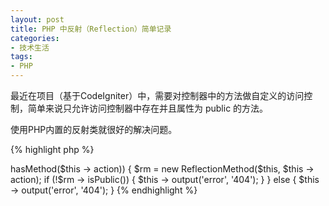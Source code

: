 ```yaml
---
layout: post
title: PHP 中反射（Reflection）简单记录
categories:
- 技术生活
tags:
- PHP
---
```


最近在项目（基于CodeIgniter）中，需要对控制器中的方法做自定义的访问控制，简单来说只允许访问控制器中存在并且属性为 public 的方法。

使用PHP内置的反射类就很好的解决问题。

{% highlight php %}
<?php
$rc = new ReflectionClass($this);
if ($rc -> hasMethod($this -> action))
{
    $rm = new ReflectionMethod($this, $this -> action);
    if (!$rm -> isPublic())
    {
        $this -> output('error', '404');
    }
}
else
{
    $this -> output('error', '404');
}
{% endhighlight %}